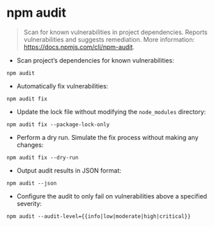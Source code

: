 # npm audit

> Scan for known vulnerabilities in project dependencies.
> Reports vulnerabilities and suggests remediation.
> More information: <https://docs.npmjs.com/cli/npm-audit>.

- Scan project’s dependencies for known vulnerabilities:

`npm audit`

- Automatically fix vulnerabilities:

`npm audit fix`

- Update the lock file without modifying the `node_modules` directory:

`npm audit fix --package-lock-only`

- Perform a dry run. Simulate the fix process without making any changes:

`npm audit fix --dry-run`

- Output audit results in JSON format:

`npm audit --json`

- Configure the audit to only fail on vulnerabilities above a specified severity:

`npm audit --audit-level={{info|low|moderate|high|critical}}`
